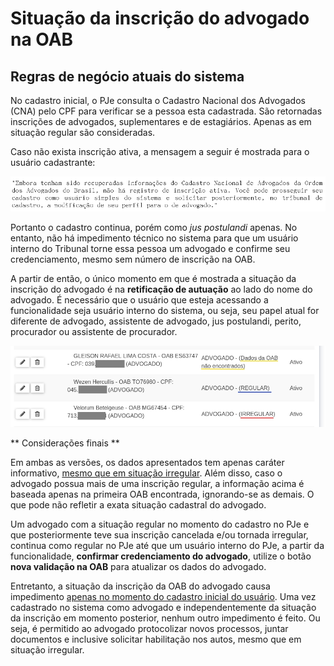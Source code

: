 # Situação da inscrição do advogado na OAB

## Regras de negócio atuais do sistema

No cadastro inicial, o PJe consulta o Cadastro Nacional dos Advogados (CNA) pelo CPF para verificar se a pessoa esta cadastrada. São retornadas inscrições de advogados, suplementares e de estagiários. Apenas as em situação regular são consideradas.

Caso não exista inscrição ativa, a mensagem a seguir é mostrada para o usuário cadastrante:

![Mensagem de erro OAB](../../img/msg_oab_nao_ativa.png)

Portanto o cadastro continua, porém como _jus postulandi_ apenas. No entanto, não há impedimento técnico no sistema para que um usuário interno do Tribunal torne essa pessoa um advogado e confirme seu credenciamento, mesmo sem número de inscrição na OAB.

A partir de então, o único momento em que é mostrada a situação da inscrição do advogado é na **retificação de autuação** ao lado do nome do advogado. É necessário que o usuário que esteja acessando a funcionalidade seja usuário interno do sistema, ou seja, seu papel atual for diferente de advogado, assistente de advogado, jus postulandi, perito, procurador ou assistente de procurador.

![Situação do advogado](../../img/situacao_adv_tela_retificacao.png)

** Considerações finais **

Em ambas as versões, os dados apresentados tem apenas caráter informativo, <span style="text-decoration: underline">mesmo que em situação irregular</span>. Além disso, caso o advogado possua mais de uma inscrição regular, a informação acima é baseada apenas na primeira OAB encontrada, ignorando-se as demais. O que pode não refletir a exata situação cadastral do advogado.

Um advogado com a situação regular no momento do cadastro no PJe e que posteriormente teve sua inscrição cancelada e/ou tornada irregular, continua como regular no PJe até que um usuário interno do PJe, a partir da funcionalidade, **confirmar credenciamento do advogado**, utilize o botão **nova validação na OAB** para atualizar os dados do advogado.

Entretanto, a situação da inscrição da OAB do advogado causa impedimento <span style="text-decoration: underline">apenas no momento do cadastro inicial do usuário</span>. Uma vez cadastrado no sistema como advogado e independentemente da situação da inscrição em momento posterior, nenhum outro impedimento é feito. Ou seja, é permitido ao advogado protocolizar novos processos, juntar documentos e inclusive solicitar habilitação nos autos, mesmo que em situação irregular.